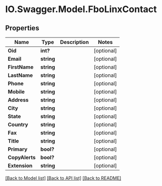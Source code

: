 # IO.Swagger.Model.FboLinxContact
## Properties

Name | Type | Description | Notes
------------ | ------------- | ------------- | -------------
**Oid** | **int?** |  | [optional] 
**Email** | **string** |  | [optional] 
**FirstName** | **string** |  | [optional] 
**LastName** | **string** |  | [optional] 
**Phone** | **string** |  | [optional] 
**Mobile** | **string** |  | [optional] 
**Address** | **string** |  | [optional] 
**City** | **string** |  | [optional] 
**State** | **string** |  | [optional] 
**Country** | **string** |  | [optional] 
**Fax** | **string** |  | [optional] 
**Title** | **string** |  | [optional] 
**Primary** | **bool?** |  | [optional] 
**CopyAlerts** | **bool?** |  | [optional] 
**Extension** | **string** |  | [optional] 

[[Back to Model list]](../README.md#documentation-for-models) [[Back to API list]](../README.md#documentation-for-api-endpoints) [[Back to README]](../README.md)

